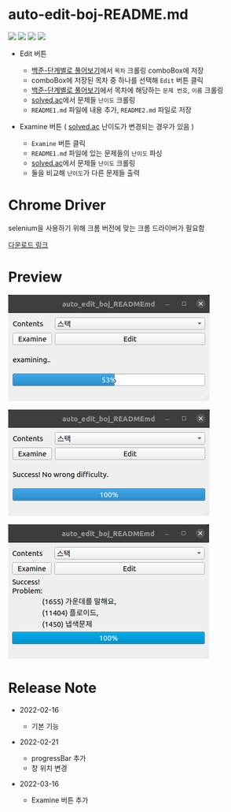 # auto-edit-boj-README.md

<img src="https://img.shields.io/badge/Python-3776AB?style=flat-square&logo=python&logoColor=white"/> <img src="https://img.shields.io/badge/Selenium-43B02A?style=flat-square&logo=selenium&logoColor=white"/> <img src="https://img.shields.io/badge/PySide6-41CD52?style=flat-square&logo=qt&logoColor=white"/> <img src="https://img.shields.io/badge/BeautifulSoup4-41454A?style=flat-square&logoColor=white"/>

* Edit 버튼
  - [백준-단계별로 풀어보기](https://www.acmicpc.net/step)에서 `목차` 크롤링 comboBox에 저장
  - comboBox에 저장된 목차 중 하나를 선택해 `Edit` 버튼 클릭
  - [백준-단계별로 풀어보기](https://www.acmicpc.net/step)에서 목차에 해당하는 `문제 번호`, `이름` 크롤링
  - [solved.ac](https://solved.ac)에서 문제들 `난이도` 크롤링
  - `README1.md` 파일에 내용 추가, `README2.md` 파일로 저장

* Examine 버튼 ( [solved.ac](https://solved.ac) 난이도가 변경되는 경우가 있음 )
  - `Examine` 버튼 클릭
  - `README1.md` 파일에 있는 문제들의 `난이도` 파싱
  - [solved.ac](https://solved.ac)에서 문제들 `난이도` 크롤링
  - 둘을 비교해 `난이도`가 다른 문제들 출력

# Chrome Driver

selenium을 사용하기 위해 크롬 버전에 맞는 크롬 드라이버가 필요함

[다운로드 링크](https://sites.google.com/chromium.org/driver) 

# Preview

![preview3](./preview3.png)

![preview4](./preview4.png)

![preview2](./preview2.png)

# Release Note

* 2022-02-16
  * 기본 기능

* 2022-02-21
  * progressBar 추가
  * 창 위치 변경

* 2022-03-16
  * Examine 버튼 추가
